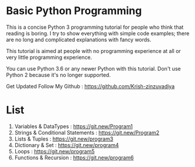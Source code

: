 # Basic Python Programming

This is a concise Python 3 programming tutorial for people who think that reading is boring. I try to show everything with simple code examples; there are no long and complicated explanations with fancy words. 

This tutorial is aimed at people with no programming experience at all or very little programming experience. 

You can use Python 3.6 or any newer Python with this tutorial. Don't use Python 2 because it's no longer supported.

Get Updated Follow My Github : https://github.com/Krish-zinzuvadiya

# List
1. Variables & DataTypes : https://git.new/Program1
2. Strings & Conditional Statements : https://git.new/Program2
3. Lists & Tuples : https://git.new/program3
4. Dictionary & Set : https://git.new/program4
5. Loops : https://git.new/program5
6. Functions & Recursion : https://git.new/program6
